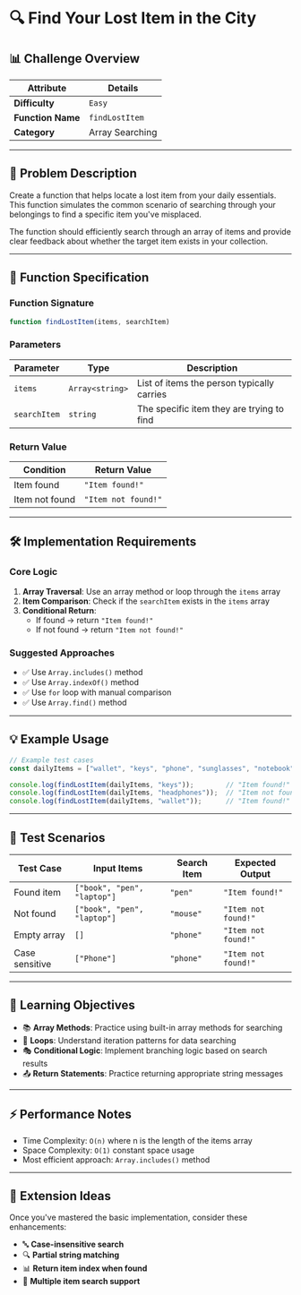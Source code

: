 # 🔍 Find Your Lost Item in the City

## 📊 Challenge Overview

| Attribute | Details |
|-----------|---------|
| **Difficulty** | `Easy` |
| **Function Name** | `findLostItem` |
| **Category** | Array Searching |

---

## 🎯 Problem Description

Create a function that helps locate a lost item from your daily essentials. This function simulates the common scenario of searching through your belongings to find a specific item you've misplaced.

The function should efficiently search through an array of items and provide clear feedback about whether the target item exists in your collection.

---

## 📝 Function Specification

### Function Signature
```javascript
function findLostItem(items, searchItem)
```

### Parameters

| Parameter | Type | Description |
|-----------|------|-------------|
| `items` | `Array<string>` | List of items the person typically carries |
| `searchItem` | `string` | The specific item they are trying to find |

### Return Value

| Condition | Return Value |
|-----------|--------------|
| Item found | `"Item found!"` |
| Item not found | `"Item not found!"` |

---

## 🛠️ Implementation Requirements

### Core Logic
1. **Array Traversal**: Use an array method or loop through the `items` array
2. **Item Comparison**: Check if the `searchItem` exists in the `items` array
3. **Conditional Return**: 
   - If found → return `"Item found!"`
   - If not found → return `"Item not found!"`

### Suggested Approaches
- ✅ Use `Array.includes()` method
- ✅ Use `Array.indexOf()` method
- ✅ Use `for` loop with manual comparison
- ✅ Use `Array.find()` method

---

## 💡 Example Usage

```javascript
// Example test cases
const dailyItems = ["wallet", "keys", "phone", "sunglasses", "notebook"];

console.log(findLostItem(dailyItems, "keys"));        // "Item found!"
console.log(findLostItem(dailyItems, "headphones"));  // "Item not found!"
console.log(findLostItem(dailyItems, "wallet"));      // "Item found!"
```

---

## 🧪 Test Scenarios

| Test Case | Input Items | Search Item | Expected Output |
|-----------|-------------|-------------|-----------------|
| Found item | `["book", "pen", "laptop"]` | `"pen"` | `"Item found!"` |
| Not found | `["book", "pen", "laptop"]` | `"mouse"` | `"Item not found!"` |
| Empty array | `[]` | `"phone"` | `"Item not found!"` |
| Case sensitive | `["Phone"]` | `"phone"` | `"Item not found!"` |

---

## 🎯 Learning Objectives

- 📚 **Array Methods**: Practice using built-in array methods for searching
- 🔄 **Loops**: Understand iteration patterns for data searching
- 🎭 **Conditional Logic**: Implement branching logic based on search results
- 📤 **Return Statements**: Practice returning appropriate string messages

---

## ⚡ Performance Notes

- Time Complexity: `O(n)` where n is the length of the items array
- Space Complexity: `O(1)` constant space usage
- Most efficient approach: `Array.includes()` method

---

## 🚀 Extension Ideas

Once you've mastered the basic implementation, consider these enhancements:

- 🔤 **Case-insensitive search**
- 🔍 **Partial string matching**
- 📊 **Return item index when found**
- 📝 **Multiple item search support**
